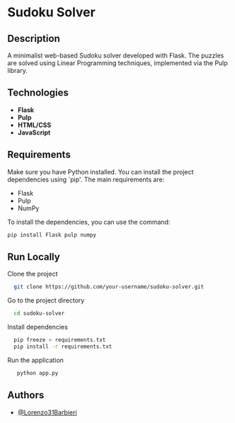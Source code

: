 # Sudoku Solver

## Description

A minimalist web-based Sudoku solver developed with Flask. The puzzles are solved using Linear Programming techniques, implemented via the Pulp library.

## Technologies

- **Flask**
- **Pulp**
- **HTML/CSS**
- **JavaScript**

## Requirements

Make sure you have Python installed. You can install the project dependencies using `pip'. The main requirements are:

- Flask
- Pulp
- NumPy

To install the dependencies, you can use the command:

```bash
pip install Flask pulp numpy
```


## Run Locally

Clone the project

```bash
  git clone https://github.com/your-username/sudoku-solver.git
```

Go to the project directory

```bash
  cd sudoku-solver
```

Install dependencies

```bash
  pip freeze > requirements.txt
  pip install -r requirements.txt
```

Run the application

```bash
   python app.py
```


## Authors

- [@Lorenzo31Barbieri](https://www.github.com/Lorenzo31Barbieri)
